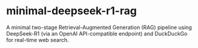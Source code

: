 # minimal-deepseek-r1-rag
A minimal two-stage Retrieval-Augmented Generation (RAG) pipeline using DeepSeek-R1 (via an OpenAI API-compatible endpoint) and DuckDuckGo for real-time web search.

